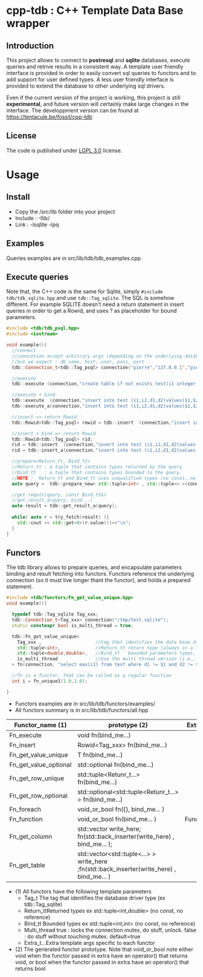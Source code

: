# cpp-tdb : C++ Template Data Base wrapper

## Introduction
This project allows to connect to **postresql** and **sqlite** databases, execute queries and retrive results in a consistent way. A template user friendly interface is provided in order to easily convert sql queries to functors and to add support for user defined types. A less user friendly interface is provided to extend the database to other underlying sql drivers.

Even if the current version of the project is working, this project is still **experimental**, and future version will certainly make large changes in the interface. The developpment version can be found at https://tentacule.be/fossil/cpp-tdb

## License
The code is published under [LGPL 3.0](https://www.gnu.org/licenses/lgpl-3.0.txt) license. 

# Usage

## Install
- Copy the /src/lib folder into your project
- Include : -Ilib/
- Link : -lsqlite -lpq


## Examples 
Queries examples are in src/lib/tdb/tdb_examples.cpp

## Execute queries
Note that, the C++ code is the same for Sqlite, simply `#include tdb/tdb_sqlite.hpp` and use `tdb::Tag_sqlite`. The SQL is somehow different. For example SQLITE doesn't need a return statement in insert queries in order to get a Rowid, and uses ? as placeholder for bound parameters.

```cpp
#include <tdb/tdb_psql.hpp>
#include <iostream>

void example(){
  //connect
  //conncetion accept arbitrary args (depending on the underlying database driver)
  //but we expect : db_name, host, user, pass, port
  tdb::Connection_t<tdb::Tag_psql> connection("pierre","127.0.0.1","pierre","xxxxx");

  //execute 
  tdb::execute (connection,"create table if not exists test(i1 integer, i2 integer, d1 float, d2 float);");

  //execute + bind
  tdb::execute  (connection,"insert into test (i1,i2,d1,d2)values($1,$2,$3,$4);", std::make_tuple(1,1,0.5,0.4) );
  tdb::execute_a(connection,"insert into test (i1,i2,d1,d2)values($1,$2,$3,$4);", 10,1,0.5,0.4 );

  //insert => return Rowid
  tdb::Rowid<tdb::Tag_psql> rowid = tdb::insert  (connection,"insert into test (i1,i2,d1,d2)values(100,1,1,1) RETURNING i1");

  //insert + bind => return Rowid
  tdb::Rowid<tdb::Tag_psql> rid;
  rid = tdb::insert  (connection,"insert into test (i1,i2,d1,d2)values($1,$2,$3,$4);", std::make_tuple(1000,1,0.5,0.4) );
  rid = tdb::insert_a(connection,"insert into test (i1,i2,d1,d2)values($1,$2,$3,$4);", 10000,1,0.5,0.4 );

  //prepare<Return_tt, Bind_tt>
  //Return_tt : a tuple that contains types returned by the query
  //Bind_tt   : a tuple that contains types bounded to the query.
  //NOTE :  Return_tt and Bind_tt uses unqualified types (no const, no references)
  auto query =  tdb::prepare_new< std::tuple<int> , std::tuple<> >(connection,"select i1 from test");

  //get_reqult(query, const Bind_tt&)
  //get_result_a(query, bind...)
  auto result = tdb::get_result_a(query);
	
  while( auto r = try_fetch(result) ){
    std::cout << std::get<0>(r.value())<<"\n";
  }
}
```


## Functors
The tdb library allows to prepare queries, and encapsulate parameters binding and result fetching into functors. Functors reference the underlying connection (so it must live longer thant the functor), and holds a prepared statement. 

```cpp
#include <tdb/functors/Fn_get_value_unique.hpp>
void example(){

  typedef tdb::Tag_sqlite Tag_xxx;
  tdb::Connection_t<Tag_xxx> connection("/tmp/test.sqlite");
  static constexpr bool is_multi_thread = true;

  tdb::Fn_get_value_unique<
    Tag_xxx ,                    //tag that identifies the data base driver
    std::tuple<int>,             //Return_tt return type (always in a tuple, no references, no const)
    std::tuple<double,double>,   //Bind_tt   bounded parameters types, (always in a tuple, no references, no const)
    is_multi_thread              //Use the multi thread version (i.e., automatically locks the connection mutex)
  > fn(connection, "select max(i1) from test where d1 != $1 and d2 != $2");

  //fn is a functor, that can be called as a regular function
  int i = fn_unique1(1.0,1.0);

}
```

- Functors examples are in src/lib/tdb/functors/examples/
- All functors summary is in src/lib/tdb/functors/all.hpp


Functor_name (1)|prototype (2)|Extra_t...
----------------|-------------|-----------
Fn_execute      |void fn(bind_me...)| 	
Fn_insert 	    |Rowid<Tag_xxx>     fn(bind_me...)|
Fn_get_value_unique| 	T fn(bind_me...)| 	
Fn_get_value_optional| 	std::optional<T> fn(bind_me...) |	
Fn_get_row_unique| 	std::tuple<Retunr_t...> fn(bind_me...)| 	
Fn_get_row_optional| 	std::optional<std::tuple<Retunr_t...> > fn(bind_me...) 	|
Fn_foreach| 	void_or_bool fn([](...){}, bind_me... ) |	
Fn_function |	void_or_bool fn(bind_me... )| 	Function_t
Fn_get_column| 	std::vector<T> write_here; fn(std::back_inserter(write_here) , bind_me... );| 	
Fn_get_table| 	std::vector<std::tuple<...> > write_here ;fn(std::back_inserter(write_here) , bind_me... )|

- (1) All functors have the following template parameters
  - Tag_t The tag that identifies the database driver type (ex tdb::Tag_sqlite)
  - Return_ttReturned types ex std::tuple<int,double> (no const, no reference)
  - Bind_tt Bounded types ex std::tuple<int,int> (no const, no reference)
  - Multi_thread true : locks the connection mutex, do stuff, unlock. false : do stuff without touching mutex. default=true
  - Extra_t...Extra template args specific to each functor
- (2) The generated functor prototype. Note that void_or_bool note either void when the functor passed in extra have an operator() that returns void, or bool when the functor passed in extra have an operator() that returns bool



